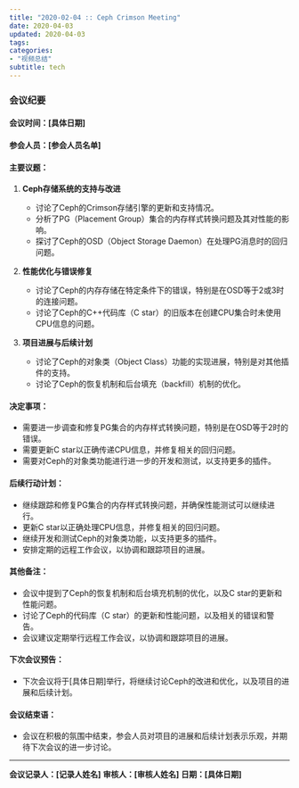 ```yaml
---
title: "2020-02-04 :: Ceph Crimson Meeting"
date: 2020-04-03
updated: 2020-04-03
tags:
categories:
- "视频总结"
subtitle: tech
---
```



### 会议纪要

#### 会议时间：[具体日期]
#### 参会人员：[参会人员名单]

#### 主要议题：
1. **Ceph存储系统的支持与改进**
   - 讨论了Ceph的Crimson存储引擎的更新和支持情况。
   - 分析了PG（Placement Group）集合的内存样式转换问题及其对性能的影响。
   - 探讨了Ceph的OSD（Object Storage Daemon）在处理PG消息时的回归问题。

2. **性能优化与错误修复**
   - 讨论了Ceph的内存存储在特定条件下的错误，特别是在OSD等于2或3时的连接问题。
   - 讨论了Ceph的C++代码库（C star）的旧版本在创建CPU集合时未使用CPU信息的问题。

3. **项目进展与后续计划**
   - 讨论了Ceph的对象类（Object Class）功能的实现进展，特别是对其他插件的支持。
   - 讨论了Ceph的恢复机制和后台填充（backfill）机制的优化。

#### 决定事项：
- 需要进一步调查和修复PG集合的内存样式转换问题，特别是在OSD等于2时的错误。
- 需要更新C star以正确传递CPU信息，并修复相关的回归问题。
- 需要对Ceph的对象类功能进行进一步的开发和测试，以支持更多的插件。

#### 后续行动计划：
- 继续跟踪和修复PG集合的内存样式转换问题，并确保性能测试可以继续进行。
- 更新C star以正确处理CPU信息，并修复相关的回归问题。
- 继续开发和测试Ceph的对象类功能，以支持更多的插件。
- 安排定期的远程工作会议，以协调和跟踪项目的进展。

#### 其他备注：
- 会议中提到了Ceph的恢复机制和后台填充机制的优化，以及C star的更新和性能问题。
- 讨论了Ceph的代码库（C star）的更新和性能问题，以及相关的错误和警告。
- 会议建议定期举行远程工作会议，以协调和跟踪项目的进展。

#### 下次会议预告：
- 下次会议将于[具体日期]举行，将继续讨论Ceph的改进和优化，以及项目的进展和后续计划。

#### 会议结束语：
- 会议在积极的氛围中结束，参会人员对项目的进展和后续计划表示乐观，并期待下次会议的进一步讨论。

---

**会议记录人：[记录人姓名]**
**审核人：[审核人姓名]**
**日期：[具体日期]**
